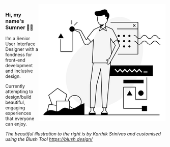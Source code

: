 <img align="right" src="https://raw.githubusercontent.com/sumnerbhandal/sumnerbhandal/main/Tech%20Life%20-%20Life%20Management.png" alt="Illustration of man interacting with tech symbols" width=400px height=367px/>

### Hi, my name's Sumner 👋🏽

I’m a Senior User Interface Designer with a fondness for front-end development and inclusive design. 

Currently attempting to design/build beautiful, engaging experiences that everyone can enjoy.

_The beautiful illustration to the right is by Karthik Srinivas and customised using the Blush Tool https://blush.design/_
